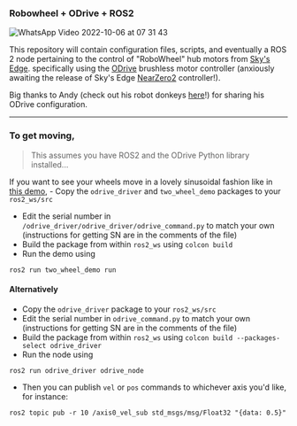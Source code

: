 ### Robowheel + ODrive + ROS2

![WhatsApp Video 2022-10-06 at 07 31 43](https://user-images.githubusercontent.com/63222803/194214835-836d72d2-6441-4f5e-8502-0a29d9c77815.gif)

This repository will contain configuration files, scripts, and eventually a ROS 2 node pertaining to the control of "RoboWheel" hub motors from [Sky's Edge](https://skysedge.com/robotics/robowheel170/index.html). specifically using the [ODrive](https://odriverobotics.com/shop/odrive-v36) brushless motor controller (anxiously awaiting the release of Sky's Edge [NearZero2](https://skysedge.com/robotics/nz2/index.html) controller!).

Big thanks to Andy (check out his robot donkeys [here](https://hackaday.io/project/187319-robot-donkeys)!) for sharing his ODrive configuration.

---

### To get moving,
> This assumes you have ROS2 and the ODrive Python library installed...

If you want to see your wheels move in a lovely sinusoidal fashion like in [this demo](https://www.youtube.com/watch?v=O3zcFxpLdpY&ab_channel=Digi-Key), - Copy the `odrive_driver` and `two_wheel_demo` packages to your `ros2_ws/src`
- Edit the serial number in `/odrive_driver/odrive_driver/odrive_command.py` to match your own (instructions for getting SN are in the comments of the file)
- Build the package from within `ros2_ws` using `colcon build`
- Run the demo using
```
ros2 run two_wheel_demo run
```


#### Alternatively
- Copy the `odrive_driver` package to your `ros2_ws/src`
- Edit the serial number in `odrive_command.py` to match your own (instructions for getting SN are in the comments of the file)
- Build the package from within `ros2_ws` using `colcon build --packages-select odrive_driver`
- Run the node using
```
ros2 run odrive_driver odrive_node
```
- Then you can publish `vel` or `pos` commands to whichever axis you'd like, for instance:
```
ros2 topic pub -r 10 /axis0_vel_sub std_msgs/msg/Float32 "{data: 0.5}"
```
